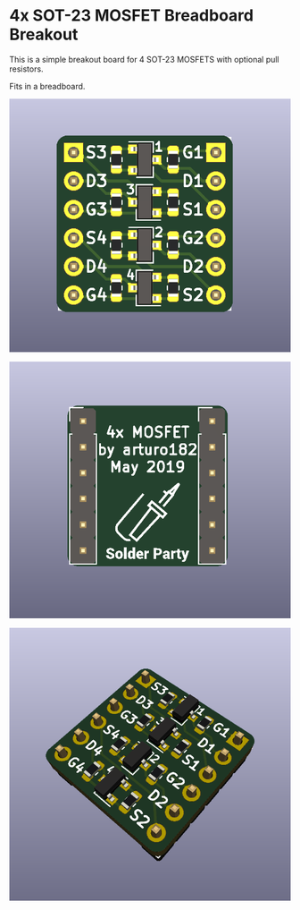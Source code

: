 # 4x SOT-23 MOSFET Breadboard Breakout

This is a simple breakout board for 4 SOT-23 MOSFETS with optional pull resistors.

Fits in a breadboard.

![](./img/front.png)

![](./img/back.png)

![](./img/sideways.png)
